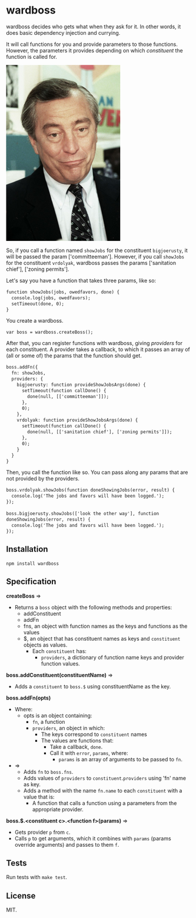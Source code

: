 wardboss
========

wardboss decides who gets what when they ask for it. In other words, it does basic dependency injection and currying.

It will call functions for you and provide parameters to those functions. However, the parameters it provides depending on which *constituent* the function is called for.

<img src="https://raw.githubusercontent.com/jimkang/wardboss/master/img/vrdolyak.jpg" width="310" height="478" />

So, if you call a function named `showJobs` for the constituent `bigjoerusty`, it will be passed the param ['committeeman']. However, if you call `showJobs` for the constituent `vrdolyak`, wardboss passes the params ['sanitation chief'], ['zoning permits'].

Let's say you have a function that takes three params, like so:

    function showJobs(jobs, owedfavors, done) {
      console.log(jobs, owedfavors);
      setTimeout(done, 0);
    }

You create a wardboss.

    var boss = wardboss.createBoss();

After that, you can register functions with wardboss, giving *providers* for each constituent. A provider takes a callback, to which it passes an array of (all or some of) the params that the function should get. 

    boss.addFn({
      fn: showJobs,
      providers: {
        bigjoerusty: function provideShowJobsArgs(done) {
          setTimeout(function callDone() {
            done(null, [['committeeman']]);
          },
          0);
        },
        vrdolyak: function provideShowJobsArgs(done) {
          setTimeout(function callDone() {
            done(null, [['sanitation chief'], ['zoning permits']]);
          },
          0);
        }
      }
    }

Then, you call the function like so. You can pass along any params that are not provided by the providers.

    boss.vrdolyak.showJobs(function doneShowingJobs(error, result) {
      console.log('The jobs and favors will have been logged.');
    });

    boss.bigjoerusty.showJobs(['look the other way'], function doneShowingJobs(error, result) {
      console.log('The jobs and favors will have been logged.');
    });

Installation
------------

    npm install wardboss

Specification
-------------

**createBoss** =>
  - Returns a `boss` object with the following methods and properties:
    - addConstituent
    - addFn
    - fns, an object with function names as the keys and functions as the values
    - $, an object that has constituent names as keys and `constituent` objects as values.
      - Each `constituent` has:
        - `providers`, a dictionary of function name keys and provider function values.

**boss.addConstituent(constituentName)** =>
  - Adds a `constituent` to `boss.$` using constituentName as the key.

**boss.addFn(opts)**
  - Where:
    - opts is an object containing:
      - `fn`, a function
      - `providers`, an object in which:
        - The keys correspond to `constituent` names
        - The values are functions that:
          - Take a callback, `done`.
          - Call it with `error`, `params`, where:
            - `params` is an array of arguments to be passed to `fn`.
  - =>
    - Adds `fn` to `boss.fns`.
    - Adds values of `providers` to `constituent`.`providers` using 'fn' name as key.
    - Adds a method with the name `fn.name` to each `constituent` with a value that is:
      - A function that calls a function using a parameters from the appropriate provider.

**boss.$.&lt;constituent c&gt;.&lt;function f&gt;(params)** =>
  - Gets provider `p` from `c`.
  - Calls `p` to get arguments, which it combines with `params` (params override arguments) and  passes to them `f`.

Tests
-----

Run tests with `make test`.

License
-------

MIT.
